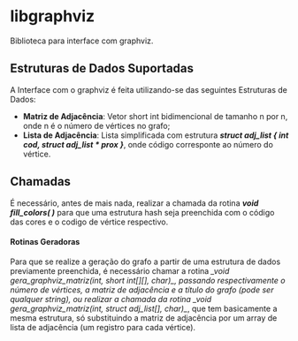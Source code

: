 # libgraphviz
Biblioteca para interface com graphviz.

## Estruturas de Dados Suportadas
A Interface com o graphviz é feita utilizando-se das seguintes Estruturas de Dados:
- **Matriz de Adjacência**: Vetor short int bidimencional de tamanho n por n, onde n é o número de vértices no grafo;
- **Lista de Adjacência**: Lista simplificada com estrutura **_struct adj_list { int cod, struct adj_list * prox }_**, onde código corresponte ao número do vértice.

## Chamadas
É necessário, antes de mais nada, realizar a chamada da rotina **_void fill_colors( )_** para que uma estrutura hash seja preenchida com o código das cores e o codigo de vértice respectivo.

#### Rotinas Geradoras
Para que se realize a geração do grafo a partir de uma estrutura de dados previamente preenchida, é necessário chamar a rotina **_void gera\_graphviz\_matriz(int, short int\[]\[], char*)_**, passando respectivamente o número de vértices, a matriz de adjacência e a título do grafo (pode ser qualquer string), ou realizar a chamada da rotina **_void gera\_graphviz\_matriz(int, struct adj\_list\[], char*)_**, que tem basicamente a mesma estrutura, só substituindo a matriz de adjacência por um array de lista de adjacência (um registro para cada vértice). 
